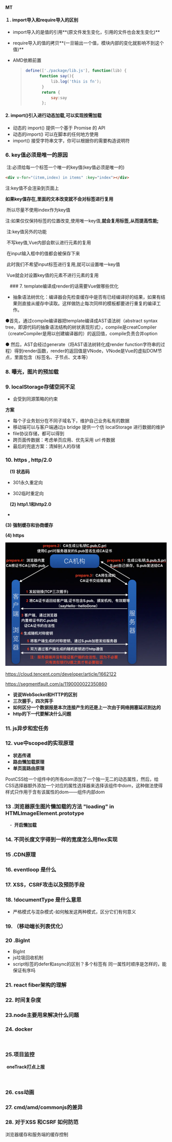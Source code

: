 **MT**

#### １. import导入和require导入的区别

- import导入的是值的引用**(原文件发生变化，引用的文件也会发生变化)**

- require导入的值的拷贝**(一旦输出一个值，模块内部的变化就影响不到这个值)**

- AMD依赖前置

  > ```js
  > define(['./package/lib.js'], function(lib) {
  >       function say(){
  >            lib.log('this is fn');
  >        }
  >        return {
  >            say:say
  >        }; 
  > ```
  >
  > 
#### 2. import()引入进行动态加载,可以实现按需加载

- 动态的 import() 提供一个基于 Promise 的 API
- 动态的import() 可以在脚本的任何地方使用
- import() 接受字符串文字，你可以根据你的需要构造说明符

  

### 6. key值必须是唯一的原因

​    注:必须给每一个标签一个唯一的key值(key值必须是唯一的)

```html
<div v-for="(item,index) in items" :key="index"></div>
```

 注:key值不会渲染到页面上

​      **如果key值存在,里面的文本改变就不会对标签进行复用**

​      所以尽量不使用index作为key值

​    注:如果仅仅保持标签的位置改变,使用唯一key值,**就会复用标签,从而提高性能;**



​    注:key值另外的功能

​       不写key值,Vue内部会默认进行元素的复用

​       在input输入框中的值都会被保存下来

​       此时我们不希望input标签进行复用,就可以设置唯一key值

​       Vue就会对设置key值的元素不进行元素的复用

　### 7. template编译成render的话需要Vue做哪些优化

- 抽象语法树优化：编译器会先检查缓存中是否有已经编译好的结果，如果有结果则直接从缓存中读取。这样做防止每次同样的模板都要进行重复的编译工作。

●首先，通过compile编译器把template编译成AST语法树（abstract syntax tree，即源代码的抽象语法结构的树状表现形式），compile是creatCompiler（createCompiler是用以创建编译器的）的返回值，compile负责合并option

● 然后，AST会经过generate（将AST语法树转化成render function字符串的过程）得到render函数，render的返回值是VNode，VNode是Vue的虚拟DOM节点，里面包含（标签名、子节点、文本等）

### 8. 曝光，图片的预加载



### 9.  localStorage存储空间不足

- 会受到同源策略的约束

**方案**

- 每个子业务划分在不同子域名下，维护自己业务私有的数据
- 移动端可以与客户端通过js bridge 提供一个仿 localStorage 进行数据的维护
- file协议存储，都可以得到
- 跨页面传数据：考虑单页应用、优先采用 url 传数据
- 最后的兜底方案：清掉别人的存储

### 10.  https , http/2.0

　**(1)  状态码**

- 301永久重定向

- 302临时重定向

　**(2) http1.1和http2.0**　　

- 

   **(3) 强制缓存和协商缓存**

   **(4) https**

![](assets/https.png)

  https://cloud.tencent.com/developer/article/1662122

  https://segmentfault.com/a/1190000022350860

- **说说WebSocket和HTTP的区别**
- **三次握手，四次挥手**
- **如何区分一个数据报是本次连接产生的还是上一次由于网络拥塞延迟到达的**
- **http的下一代要解决什么问题**

### 11. js异步和宏任务

### 12. vue中scoped的实现原理

- **状态传递**
- **路由懒加载原理**
- **单页面路由原理**

PostCSS给一个组件中的所有dom添加了一个独一无二的动态属性，然后，给CSS选择器额外添加一个对应的属性选择器来选择该组件中dom，这种做法使得样式只作用于含有该属性的dom——组件内部dom

### 13 .浏览器原生图片懒加载的方法 "loading" in HTMLImageElement.prototype

  　-  **<img src='' loading='lazy'>  开启懒加载**

### 14. 不同长度文字得到一样的宽度怎么用flex实现

### 15 .CDN原理

### 16. eventloop 是什么

### 17. XSS，CSRF攻击以及预防手段

### 18.  !documentType 是什么意思

- 严格模式与混杂模式-如何触发这两种模式，区分它们有何意义

### 19. （移动端长列表优化）

### 20 .BigInt

- BigInt
- js垃圾回收机制
- script标签的defer和async的区别？多个标签有 同一属性时顺序是怎样的，能保证有序吗

### 21. react fiber架构的理解

### 22. 时间复杂度

### 23.node主要用来解决什么问题

### 24. docker

​	

### 25.项目监控

​	**oneTrack打点上报**　

　

### 26. css动画

### 27.  cmd/amd/commonjs的差异

### 28. 对于XSS 和CSRF 如何防范

浏览器缓存和服务端的缓存控制